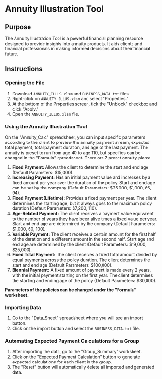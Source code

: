 # Annuity Illustration Tool

## Purpose

The Annuity Illustration Tool is a powerful financial planning resource designed to provide insights into annuity products. It aids clients and financial professionals in making informed decisions about their financial future.

## Instructions

### Opening the File

1. Download `ANNUITY_ILLUS.xlsm` and `BUSINESS_DATA.txt` files.
2. Right-click on `ANNUITY_ILLUS.xlsm` and select "Properties."
3. At the bottom of the Properties screen, tick the "Unblock" checkbox and click "Apply."
4. Open the `ANNUITY_ILLUS.xlsm` file.

### Using the Annuity Illustration Tool

On the "Annuity_Calc" spreadsheet, you can input specific parameters according to the client to preview the annuity payment stream, expected total payment, total payment duration, and age of the last payment. The annuity is preset to run from age 40 to age 110, but specifics can be changed in the "Formula" spreadsheet. There are 7 preset annuity plans:

1. **Fixed Payment:** Allows the client to determine the start and end age (Default Parameters: $15,000).
2. **Increasing Payment:** Has an initial payment value and increases by a fixed amount per year over the duration of the policy. Start and end age can be set by the company (Default Parameters: $25,000, $1,000, 65, 94).
3. **Fixed Payment (Lifetime):** Provides a fixed payment per year. The client determines the starting age, but it always goes to the maximum policy duration (Default Parameters: $7,200, 110).
4. **Age-Related Payment:** The client receives a payment value equivalent to the number of years they have been alive times a fixed value per year. Start and end age are determined by the company (Default Parameters: $1,000, 60, 100).
5. **Variable Payment:** The client receives a certain amount for the first half of the duration and a different amount in the second half. Start age and end age are determined by the client (Default Parameters: $19,000, $25,000).
6. **Fixed Total Payment:** The client receives a fixed total amount divided by equal payments across the policy duration. The client determines the start and end age (Default Parameters: $100,000).
7. **Biennial Payment:** A fixed amount of payment is made every 2 years, with the initial payment starting on the first year. The client determines the starting and ending age of the policy (Default Parameters: $30,000).

**Parameters of the policies can be changed under the "Formula" worksheet.**

### Importing Data

1. Go to the "Data_Sheet" spreadsheet where you will see an import button.
2. Click on the import button and select the `BUSINESS_DATA.txt` file.

### Automating Expected Payment Calculations for a Group

1. After importing the data, go to the "Group_Summary" worksheet.
2. Click on the "Expected Payment Calculation" button to generate expected calculations for each client in the group.
3. The "Reset" button will automatically delete all imported and generated data.
